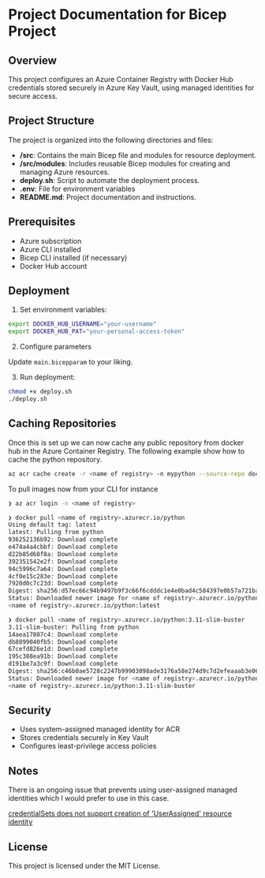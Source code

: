 # Project Documentation for Bicep Project

## Overview

This project configures an Azure Container Registry with Docker Hub credentials
stored securely in Azure Key Vault, using managed identities for secure access.

## Project Structure

The project is organized into the following directories and files:

- **/src**: Contains the main Bicep file and modules for resource deployment.
- **/src/modules**: Includes reusable Bicep modules for creating and managing
  Azure resources.
- **deploy.sh**: Script to automate the deployment process.
- **.env**: File for environment variables
- **README.md**: Project documentation and instructions.

## Prerequisites

- Azure subscription
- Azure CLI installed
- Bicep CLI installed (if necessary)
- Docker Hub account

## Deployment

1. Set environment variables:

```bash
export DOCKER_HUB_USERNAME="your-username"
export DOCKER_HUB_PAT="your-personal-access-token"
```

2. Configure parameters

Update `main.bicepparam` to your liking.

3. Run deployment:

```bash
chmod +x deploy.sh
./deploy.sh
```

## Caching Repositories

Once this is set up we can now cache any public repository from docker hub in
the Azure Container Registry. The following example show how to cache the python
repository.

```bash
az acr cache create -r <name of registry> -n mypython --source-repo docker.io/library/python -t python -c dockerhub
```

To pull images now from your CLI for instance

```bash
❯ az acr login -n <name of registry>

❯ docker pull <name of registry>.azurecr.io/python
Using default tag: latest
latest: Pulling from python
936252136b92: Download complete
e474a4a4cbbf: Download complete
d22b85d68f8a: Download complete
392351542e2f: Download complete
94c5996c7a64: Download complete
4cf0e15c283e: Download complete
7920d0c7c23d: Download complete
Digest: sha256:d57ec66c94b9497b9f3c66f6cdddc1e4e0bad4c584397e0b57a721baef0e6fdc
Status: Downloaded newer image for <name of registry>.azurecr.io/python:latest
<name of registry>.azurecr.io/python:latest

❯ docker pull <name of registry>.azurecr.io/python:3.11-slim-buster
3.11-slim-buster: Pulling from python
14aea17807c4: Download complete
db8899040fb5: Download complete
67cefd826e1d: Download complete
195c388ea91b: Download complete
d191be7a3c9f: Download complete
Digest: sha256:c46b0ae5728c2247b99903098ade3176a58e274d9c7d2efeaaab3e0621a53935
Status: Downloaded newer image for <name of registry>.azurecr.io/python:3.11-slim-buster
<name of registry>.azurecr.io/python:3.11-slim-buster
```

## Security

- Uses system-assigned managed identity for ACR
- Stores credentials securely in Key Vault
- Configures least-privilege access policies

## Notes

There is an ongoing issue that prevents using user-assigned managed identities
which I would prefer to use in this case.

[credentialSets does not support creation of 'UserAssigned' resource identity](https://github.com/Azure/acr/issues/790)

## License

This project is licensed under the MIT License.

